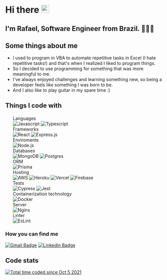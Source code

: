 <div align="start">

# Hi there <img src="https://raw.githubusercontent.com/MartinHeinz/MartinHeinz/master/wave.gif" width="25px" height="25px" />

## I'm Rafael, Software Engineer from Brazil. 🙋🏽‍♂️

<h2> Some things about me</h3>
<ul align="start">
	<li>
		I used to program in VBA to automate repetitive tasks in Excel (I hate repetitive tasks!) and that's when I realized I liked to program things.
	</li>
	<li>
		So I decided to use programming for something that was more meaningful to me.
	</li>
	<li>
		I've always enjoyed challenges and learning something new, so being a developer feels like something I was born to be.
	</li>
	<li>
		And I also like to play guitar in my spare time :) 
	</li>
	
</ul>

<h3 style="font-size: 20px" >Things I code with</h3>

<ul align="left">
	<div>
		<summary >Languages</summary>
		<img alt="Javascript" src="https://img.shields.io/badge/JavaScript-F7DF1E?style=for-the-badge&logo=javascript&logoColor=black"/>
		<img alt="Typescript" src="https://img.shields.io/badge/typescript-%23007ACC.svg?style=for-the-badge&logo=typescript&logoColor=white"/>
	</div>
	<div>
		<summary>Frameworks</summary>
			<img alt="React" src="https://img.shields.io/badge/React-20232A?style=for-the-badge&logo=react&logoColor=61DAFB" />
			<img alt="Express.js"src="https://img.shields.io/badge/express.js-%23404d59.svg?style=for-the-badge&logo=express&logoColor=%2361DAFB"/>
	</div>
	<div>
		<summary>Enviroments</summary>
		<img alt="Node.js"src="https://img.shields.io/badge/node.js-6DA55F?style=for-the-badge&logo=node.js&logoColor=white"/>
	</div>
	<div>
		<summary>Databases</summary>
			<img alt="MongoDB" src="https://img.shields.io/badge/MongoDB-%234ea94b.svg?style=for-the-badge&logo=mongodb&logoColor=white"/>
			<img alt="Postgres" src="https://img.shields.io/badge/postgres-%23316192.svg?style=for-the-badge&logo=postgresql&logoColor=white"/>
	</div>
	<div>
		<summary>ORM</summary>		
			<img alt="Prisma" src="https://img.shields.io/badge/Prisma-3982CE?style=for-the-badge&logo=Prisma&logoColor=white"/>
	</div>
	<div>
		<summary>Hosting</summary>		
			<img alt="AWS" src="https://img.shields.io/badge/AWS-%23FF9900.svg?style=for-the-badge&logo=amazon-aws&logoColor=white"/>
			<img alt="Heroku" src="https://img.shields.io/badge/heroku-%23430098.svg?style=for-the-badge&logo=heroku&logoColor=white"/>
			<img alt="Vercel" src="https://img.shields.io/badge/vercel-%23000000.svg?style=for-the-badge&logo=vercel&logoColor=white"/>	
			<img alt="Firebase" src="https://img.shields.io/badge/firebase-%23039BE5.svg?style=for-the-badge&logo=firebase"/>
	</div>
	<div>
		<summary>Tests</summary>
			<img alt="Cypress" src="https://img.shields.io/badge/-cypress-%23E5E5E5?style=for-the-badge&logo=cypress&logoColor=058a5e"/>
			<img alt="Jest" src="https://img.shields.io/badge/-jest-%23C21325?style=for-the-badge&logo=jest&logoColor=white"/>
	</div>
	<div>
		<summary>Containerization technology</summary>	
			<img alt="Docker" src="https://img.shields.io/badge/docker-%230db7ed.svg?style=for-the-badge&logo=docker&logoColor=white"/>
	</div>
	<div>
		<summary>Server</summary>
			<img alt="Nginx" src="https://img.shields.io/badge/nginx-%23009639.svg?style=for-the-badge&logo=nginx&logoColor=white"/>
	</div>
	<div>
		<summary>Linter</summary>	
			<img alt="EsLint" src="https://img.shields.io/badge/ESLint-4B3263?style=for-the-badge&logo=eslint&logoColor=white"/>
	</div>
</ul>
</details>
<p>

<h3>How you can find me</h3>
<div>

[![Gmail Badge](https://img.shields.io/badge/-rafaelnfsq@gmail.com-c14438?style=flat-square&logo=Gmail&logoColor=white&link=mailto:rafaelnfsq@gmail.com)](mailto:rafaelnfsq@gmail.com)
[![Linkedin Badge](https://img.shields.io/badge/-rafaelnunesferreira-blue?style=flat-square&logo=Linkedin&logoColor=white&link=https://www.linkedin.com/in/rafael-nunes-ferreira/)](https://www.linkedin.com/in/rafaeelnunesf/)

</div>
</p>

<h2 style="font-size: 20px">Code stats</h2>
<!--- <div>
  <img height="205em" alt="rafaeelnunesf stats" src="https://github-readme-stats.vercel.app/api?username=rafaeelnunesf&show_icons=true&hide_border=true&theme=github_dark" />
  <img height="205em" alt="rafaeelnunesf Top Languages" src="https://github-readme-stats.vercel.app/api/top-langs/?username=rafaeelnunesf&theme=github_dark" />
</div> -->

<a href="https://wakatime.com/@1be029c5-9558-4e73-bdf9-69617860f1ae"><img src="https://wakatime.com/badge/user/1be029c5-9558-4e73-bdf9-69617860f1ae.svg" alt="Total time coded since Oct 5 2021" /></a>

</div>
